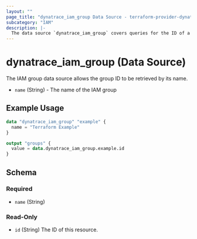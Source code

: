 ```yaml
---
layout: ""
page_title: "dynatrace_iam_group Data Source - terraform-provider-dynatrace"
subcategory: "IAM"
description: |-
  The data source `dynatrace_iam_group` covers queries for the ID of a IAM group
---
```


# dynatrace_iam_group (Data Source)

The IAM group data source allows the group ID to be retrieved by its name.

- `name` (String) - The name of the IAM group

## Example Usage

```terraform
data "dynatrace_iam_group" "example" {
  name = "Terraform Example"
}

output "groups" {
  value = data.dynatrace_iam_group.example.id
}

```

<!-- schema generated by tfplugindocs -->
## Schema

### Required

- `name` (String)

### Read-Only

- `id` (String) The ID of this resource.